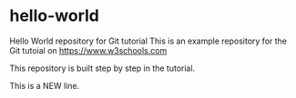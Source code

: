 # hello-world
Hello World repository for Git tutorial
This is an example repository for the Git tutoial on https://www.w3schools.com

This repository is built step by step in the tutorial.

This is a NEW line.